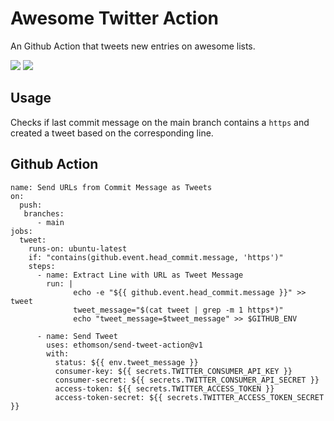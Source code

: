 # Awesome Twitter Action 
An Github Action that tweets new entries on awesome lists.   

[![](https://img.shields.io/twitter/follow/protontypes?style=social)](https://twitter.com/protontypes) [![](https://img.shields.io/twitter/follow/GHAction1?style=social)](https://twitter.com/GHAction1)

## Usage
Checks if last commit message on the main branch contains a `https` and created a tweet based on the corresponding line.

## Github Action
```
name: Send URLs from Commit Message as Tweets
on: 
  push:
   branches:
      - main
jobs:
  tweet:
    runs-on: ubuntu-latest
    if: "contains(github.event.head_commit.message, 'https')"     
    steps:
      - name: Extract Line with URL as Tweet Message  
        run: |
              echo -e "${{ github.event.head_commit.message }}" >> tweet
              tweet_message="$(cat tweet | grep -m 1 https*)"
              echo "tweet_message=$tweet_message" >> $GITHUB_ENV
      
      - name: Send Tweet       
        uses: ethomson/send-tweet-action@v1
        with:
          status: ${{ env.tweet_message }}
          consumer-key: ${{ secrets.TWITTER_CONSUMER_API_KEY }}
          consumer-secret: ${{ secrets.TWITTER_CONSUMER_API_SECRET }}
          access-token: ${{ secrets.TWITTER_ACCESS_TOKEN }}
          access-token-secret: ${{ secrets.TWITTER_ACCESS_TOKEN_SECRET }}
```

